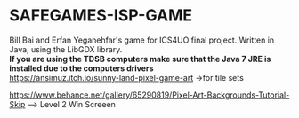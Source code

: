 # SAFEGAMES-ISP-GAME
Bill Bai and Erfan Yeganehfar's game for ICS4UO final project. Written in Java, using the LibGDX library.<br>
__If you are using the TDSB computers make sure that the Java 7 JRE is installed due to the computers drivers__<br>
https://ansimuz.itch.io/sunny-land-pixel-game-art ->for tile sets

https://www.behance.net/gallery/65290819/Pixel-Art-Backgrounds-Tutorial-Skip --> Level 2 Win Screeen
